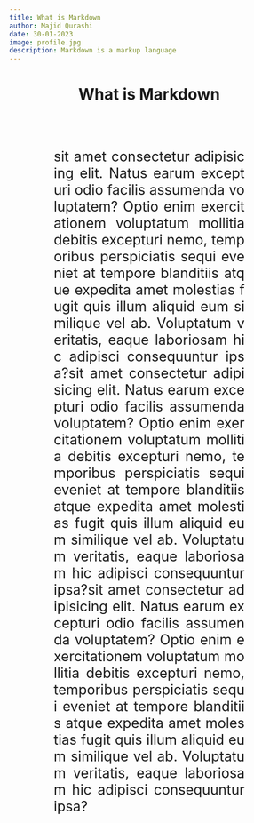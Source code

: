 ```yaml
---
title: What is Markdown
author: Majid Qurashi
date: 30-01-2023
image: profile.jpg
description: Markdown is a markup language
---
```


<html>
<head>
<style>
    h1{
        text-align:center;
    }
    p{
        font-size: 25px;
        margin: 5rem;
        text-align: justify;
    word-break: break-all;
    }
</style>
</head>
<body>
<h1>What is Markdown</h1>
<p>sit amet consectetur adipisicing elit. Natus earum excepturi odio facilis assumenda voluptatem? Optio enim exercitationem voluptatum mollitia debitis excepturi nemo, temporibus perspiciatis sequi eveniet at tempore blanditiis atque expedita amet molestias fugit quis illum aliquid eum similique vel ab. Voluptatum veritatis, eaque laboriosam hic adipisci consequuntur ipsa?sit amet consectetur adipisicing elit. Natus earum excepturi odio facilis assumenda voluptatem? Optio enim exercitationem voluptatum mollitia debitis excepturi nemo, temporibus perspiciatis sequi eveniet at tempore blanditiis atque expedita amet molestias fugit quis illum aliquid eum similique vel ab. Voluptatum veritatis, eaque laboriosam hic adipisci consequuntur ipsa?sit amet consectetur adipisicing elit. Natus earum excepturi odio facilis assumenda voluptatem? Optio enim exercitationem voluptatum mollitia debitis excepturi nemo, temporibus perspiciatis sequi eveniet at tempore blanditiis atque expedita amet molestias fugit quis illum aliquid eum similique vel ab. Voluptatum veritatis, eaque laboriosam hic adipisci consequuntur ipsa?</p>
</body>
